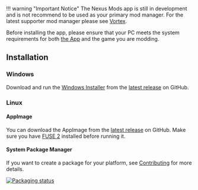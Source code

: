 
!!! warning "Important Notice"
    The Nexus Mods app is still in development and is not recommend to be used as your primary mod manager. For the latest supporter mod manager please see [Vortex](https://staticdelivery.nexusmods.com/mods/2295/images/thumbnails/1/1-1690272155-1455020317.png).

Before installing the app, please ensure that your PC meets the system requirements for both [the App](./SystemRequirements.md) and the game you are modding.

## Installation

### Windows

Download and run the [Windows Installer] from the [latest release] on GitHub.

### Linux

#### AppImage

You can download the AppImage from the [latest release] on GitHub. Make sure you have [FUSE 2](https://github.com/AppImage/AppImageKit/wiki/FUSE) installed before running it.

#### System Package Manager

If you want to create a package for your platform, see [Contributing](../developers/Contributing.md#for-package-maintainers) for more details.

[![Packaging status](https://repology.org/badge/vertical-allrepos/nexusmods-app.svg)](https://repology.org/project/nexusmods-app/versions)

[Windows Installer]: https://github.com/Nexus-Mods/NexusMods.App/releases/latest/download/NexusMods.App.x64.exe
[latest release]: https://github.com/Nexus-Mods/NexusMods.App/releases/latest
